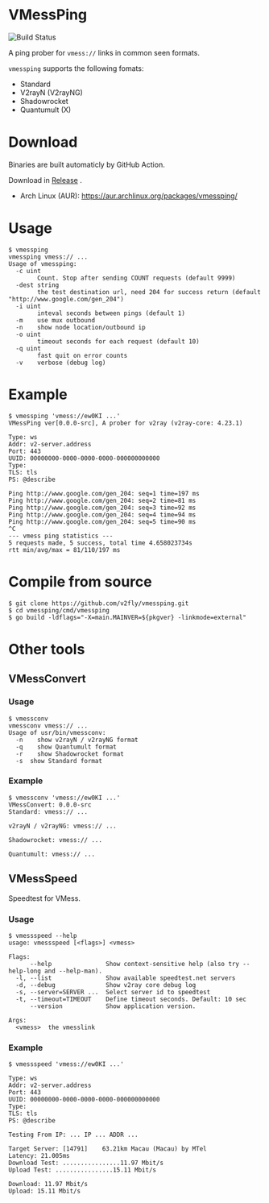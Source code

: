 # VMessPing

![Build Status](https://github.com/v2fly/vmessping/workflows/Go/badge.svg) 

A ping prober for `vmess://` links in common seen formats.

`vmessping` supports the following fomats:

* Standard
* V2rayN (V2rayNG)
* Shadowrocket 
* Quantumult (X)

# Download

Binaries are built automaticly by GitHub Action.

Download in [Release](https://github.com/v2fly/vmessping/releases/latest) .

* Arch Linux (AUR): https://aur.archlinux.org/packages/vmessping/

# Usage

```
$ vmessping
vmessping vmess:// ...
Usage of vmessping:
  -c uint
    	Count. Stop after sending COUNT requests (default 9999)
  -dest string
    	the test destination url, need 204 for success return (default "http://www.google.com/gen_204")
  -i uint
    	inteval seconds between pings (default 1)
  -m	use mux outbound
  -n	show node location/outbound ip
  -o uint
    	timeout seconds for each request (default 10)
  -q uint
    	fast quit on error counts
  -v	verbose (debug log)
```

# Example

```
$ vmessping 'vmess://ew0KI ...'
VMessPing ver[0.0.0-src], A prober for v2ray (v2ray-core: 4.23.1)

Type: ws
Addr: v2-server.address
Port: 443
UUID: 00000000-0000-0000-0000-000000000000
Type: 
TLS: tls
PS: @describe

Ping http://www.google.com/gen_204: seq=1 time=197 ms
Ping http://www.google.com/gen_204: seq=2 time=81 ms
Ping http://www.google.com/gen_204: seq=3 time=92 ms
Ping http://www.google.com/gen_204: seq=4 time=94 ms
Ping http://www.google.com/gen_204: seq=5 time=90 ms
^C
--- vmess ping statistics ---
5 requests made, 5 success, total time 4.658023734s
rtt min/avg/max = 81/110/197 ms
```

# Compile from source

```
$ git clone https://github.com/v2fly/vmessping.git
$ cd vmessping/cmd/vmessping
$ go build -ldflags="-X=main.MAINVER=${pkgver} -linkmode=external"
```

# Other tools

## VMessConvert

### Usage

```
$ vmessconv
vmessconv vmess:// ...
Usage of usr/bin/vmessconv:
  -n	show v2rayN / v2rayNG format
  -q	show Quantumult format
  -r	show Shadowrocket format
  -s  show Standard format
```

### Example

```
$ vmessconv 'vmess://ew0KI ...'
VMessConvert: 0.0.0-src
Standard: vmess:// ...

v2rayN / v2rayNG: vmess:// ...

Shadowrocket: vmess:// ...

Quantumult: vmess:// ...
```

## VMessSpeed

Speedtest for VMess.

### Usage

```
$ vmessspeed --help
usage: vmessspeed [<flags>] <vmess>

Flags:
      --help               Show context-sensitive help (also try --help-long and --help-man).
  -l, --list               Show available speedtest.net servers
  -d, --debug              Show v2ray core debug log
  -s, --server=SERVER ...  Select server id to speedtest
  -t, --timeout=TIMEOUT    Define timeout seconds. Default: 10 sec
      --version            Show application version.

Args:
  <vmess>  the vmesslink

```

### Example

```
$ vmessspeed 'vmess://ew0KI ...'

Type: ws
Addr: v2-server.address
Port: 443
UUID: 00000000-0000-0000-0000-000000000000
Type: 
TLS: tls
PS: @describe

Testing From IP: ... IP ... ADDR ...

Target Server: [14791]    63.21km Macau (Macau) by MTel
Latency: 21.005ms
Download Test: ................11.97 Mbit/s
Upload Test: ................15.11 Mbit/s

Download: 11.97 Mbit/s
Upload: 15.11 Mbit/s
```
